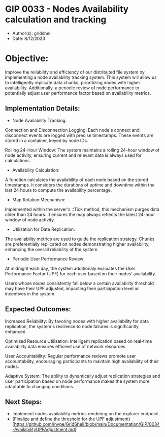 # GIP 0033 - Nodes Availability calculation and tracking

- Author(s): gridshell
- Date: 8/12/2023

# Objective:
Improve the reliability and efficiency of our distributed file system by implementing a node availability tracking system. 
This system will allow us to intelligently replicate data chunks, prioritizing nodes with higher availability. 
Additionally, a periodic review of node performance to potentially adjust user performance factor based on availability metrics.

## Implementation Details:

- Node Availability Tracking:
  
Connection and Disconnection Logging: Each node's connect and disconnect events are logged with precise timestamps.
These events are stored in a container, keyed by node IDs.
  
Rolling 24-Hour Window: The system maintains a rolling 24-hour window of node activity, ensuring current and relevant data is always used for calculations.

- Availability Calculation:

A function calculates the availability of each node based on the stored timestamps. It considers the durations of uptime and downtime within the last 24 hours to compute the availability percentage.

- Map Rotation Mechanism:
  
Implemented within the server's ::Tick method, this mechanism purges data older than 24 hours. It ensures the map always reflects the latest 24-hour window of node activity.

- Utilization for Data Replication:

The availability metrics are used to guide the replication strategy. Chunks are preferentially replicated on nodes demonstrating higher availability, enhancing the overall reliability of the system.

- Periodic User Performance Review:

At midnight each day, the system additionaly evaluates the User Performance Factor (UPF) for each user based on their nodes' availability.

Users whose nodes consistently fall below a certain availability threshold may have their UPF adjusted, impacting their participation level or incentives in the system.

## Expected Outcomes:

Increased Reliability: By favoring nodes with higher availability for data replication, the system's resilience to node failures is significantly enhanced.

Optimized Resource Utilization: Intelligent replication based on real-time availability data ensures efficient use of network resources.

User Accountability: Regular performance reviews promote user accountability, encouraging participants to maintain high availability of their nodes.

Adaptive System: The ability to dynamically adjust replication strategies and user participation based on node performance makes the system more adaptable to changing conditions.

## Next Steps:

* Implement nodes availability metrics rendering on the explorer endpoint.
* (Finalize and define the threshold for the UPF adjustment)[https://github.com/invpe/GridShell/blob/main/Documentation/GIP/0034-AvailabilityUPFAdjustment.md]
   








